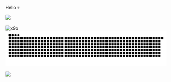 Hello 💀

<p align="left"> 
  <kbd>
<img src="https://64.media.tumblr.com/99d54adff9b4e9bca84b69d3f963bbc5/8d9d7c1e63a3cae3-c2/s1280x1920/089d5e348a69ed95432ef6eabdc85332ec45776c.gif">
  </kbd>
</p>

</a><img align="left" src="https://github-readme-stats.vercel.app/api/top-langs?username=x9o&count_private=true&hide=procfile&theme=dark&border_color=000000&cache_seconds=1800&layout=compact&langs_count=10&custom_title=Most Used Coding Languages" alt="x9o" /> </p>


<a href="https://youtu.be/ASB0b2eCVn0" target="_blank"><img src="https://github.com/Rdimo/Rdimo/blob/output/github-contribution-grid-snake.svg" alt="sneke"></a>

<p align="left"> 
  <kbd>
<img src="https://www.icegif.com/wp-content/uploads/2021/11/icegif-461.gif">
  </kbd>
</p>

